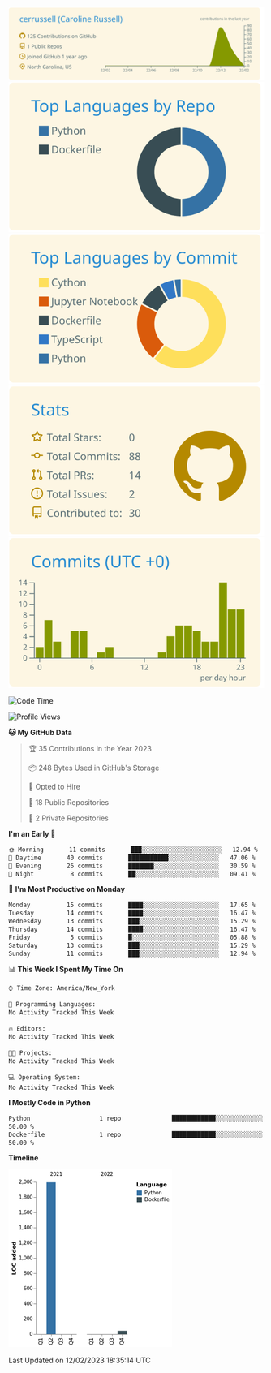 
[![](https://raw.githubusercontent.com/cerrussell/cerrussell/master/profile-summary-card-output/solarized/0-profile-details.svg)](https://github.com/vn7n24fzkq/github-profile-summary-cards)
[![](https://raw.githubusercontent.com/cerrussell/cerrussell/master/profile-summary-card-output/solarized/1-repos-per-language.svg)](https://github.com/vn7n24fzkq/github-profile-summary-cards) [![](https://raw.githubusercontent.com/cerrussell/cerrussell/master/profile-summary-card-output/solarized/2-most-commit-language.svg)](https://github.com/vn7n24fzkq/github-profile-summary-cards)
[![](https://raw.githubusercontent.com/cerrussell/cerrussell/master/profile-summary-card-output/solarized/3-stats.svg)](https://github.com/vn7n24fzkq/github-profile-summary-cards) [![](https://raw.githubusercontent.com/cerrussell/cerrussell/master/profile-summary-card-output/solarized/4-productive-time.svg)](https://github.com/vn7n24fzkq/github-profile-summary-cards)

<!--START_SECTION:waka-->
![Code Time](http://img.shields.io/badge/Code%20Time-30%20hrs%2036%20mins-blue)

![Profile Views](http://img.shields.io/badge/Profile%20Views-0-blue)

**🐱 My GitHub Data** 

> 🏆 35 Contributions in the Year 2023
 > 
> 📦 248 Bytes Used in GitHub's Storage 
 > 
> 💼 Opted to Hire
 > 
> 📜 18 Public Repositories 
 > 
> 🔑 2 Private Repositories  
 > 
**I'm an Early 🐤** 

```text
🌞 Morning       11 commits       ███░░░░░░░░░░░░░░░░░░░░░░   12.94 % 
🌆 Daytime       40 commits       ███████████░░░░░░░░░░░░░░   47.06 % 
🌃 Evening       26 commits       ███████░░░░░░░░░░░░░░░░░░   30.59 % 
🌙 Night          8 commits       ██░░░░░░░░░░░░░░░░░░░░░░░   09.41 % 

```
📅 **I'm Most Productive on Monday** 

```text
Monday          15 commits       ████░░░░░░░░░░░░░░░░░░░░░   17.65 % 
Tuesday         14 commits       ████░░░░░░░░░░░░░░░░░░░░░   16.47 % 
Wednesday       13 commits       ███░░░░░░░░░░░░░░░░░░░░░░   15.29 % 
Thursday        14 commits       ████░░░░░░░░░░░░░░░░░░░░░   16.47 % 
Friday           5 commits       █░░░░░░░░░░░░░░░░░░░░░░░░   05.88 % 
Saturday        13 commits       ███░░░░░░░░░░░░░░░░░░░░░░   15.29 % 
Sunday          11 commits       ███░░░░░░░░░░░░░░░░░░░░░░   12.94 % 

```


📊 **This Week I Spent My Time On** 

```text
⌚︎ Time Zone: America/New_York

💬 Programming Languages: 
No Activity Tracked This Week

🔥 Editors: 
No Activity Tracked This Week

🐱‍💻 Projects: 
No Activity Tracked This Week

💻 Operating System: 
No Activity Tracked This Week

```

**I Mostly Code in Python** 

```text
Python                   1 repo              ████████████░░░░░░░░░░░░░   50.00 % 
Dockerfile               1 repo              ████████████░░░░░░░░░░░░░   50.00 % 

```


**Timeline**

![Chart not found](https://raw.githubusercontent.com/cerrussell/cerrussell/master/charts/bar_graph.png) 


 Last Updated on 12/02/2023 18:35:14 UTC
<!--END_SECTION:waka-->

